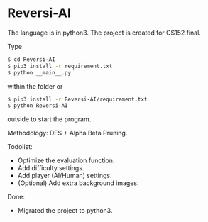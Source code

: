 # Reversi-AI

The language is in python3. The project is created for CS152 final.

Type
```bash
$ cd Reversi-AI
$ pip3 install -r requirement.txt
$ python __main__.py
```
within the folder or
```bash
$ pip3 install -r Reversi-AI/requirement.txt
$ python Reversi-AI
```
outside to start the program.

Methodology: DFS + Alpha Beta Pruning.

Todolist:
- Optimize the evaluation function.
- Add difficulty settings.
- Add player (AI/Human) settings.
- (Optional) Add extra background images.

Done:
- Migrated the project to python3.